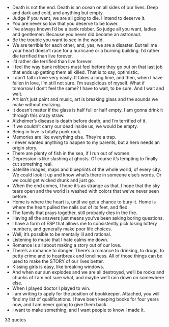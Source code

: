  - Death is not the end. Death is an ocean on all sides of our lives. Deep and dark and cold, and anything but empty.
 - Judge if you want, we are all going to die. I intend to deserve it.
 - You are never so low that you deserve to be lower.
 - I’ve always known I’d be a bank robber. So judge all you want, ladies and gentlemen. Because you never did become an astronaut.
 - Be the trouble you want to see in the world.
 - We are terrible for each other, and, yes, we are a disaster. But tell me your heart doesn’t race for a hurricane or a burning building. I’d rather die terrified than live forever.
 - I’d rather die terrified than live forever.
 - I feel the way bank robbers must feel before they go out on that last job that ends up getting them all killed. That is to say, optimistic.
 - I don’t fall in love very easily. It takes a long time, and then, when I have fallen in love, I’m still not sure. I’m suspicious of myself. What if tomorrow I don’t feel the same? I have to wait, to be sure. And I wait and wait.
 - Art isn’t just paint and music, art is breaking glass and the sounds we make without realizing.
 - It doesn’t matter if the glass is half full or half empty. I am gonna drink it through this crazy straw.
 - Alzheimer’s disease is death before death, and I’m terrified of it.
 - If we couldn’t carry our dead inside us, we would be empty.
 - Being in love is totally punk rock.
 - Memories are like everything else. They’re a trap.
 - I never wanted anything to happen to my parents, but a hero needs an origin story.
 - There are plenty of fish in the sea, if I run out of women.
 - Depression is like slashing at ghosts. Of course it’s tempting to finally cut something real.
 - Satellite images, maps and blueprints of the whole world, of every city. We could look it up and know what’s there in someone else’s words. Or we could get wicked drunk and just go.
 - When the end comes, I hope it’s as strange as that. I hope that the sky tears open and the world is washed with colors that we’ve never seen before.
 - Home is where the heart is, until we get a chance to bury it. Home is where the heart pulled the nails out of its feet, and fled.
 - The family that prays together, still probably dies in the fire.
 - Having all the answers just means you’ve been asking boring questions.
 - I have a form of ESP that allows me to consistently pick losing lottery numbers, and generally make poor life choices.
 - Well, it’s possible to be mentally ill and rational.
 - Listening to music that I hate calms me down.
 - Romance is all about making a story out of our love.
 - There’s a romance to danger. There’s a romance to drinking, to drugs, to petty crime and to heartbreak and loneliness. All of those things can be used to make the STORY of our lives better.
 - Kissing girls is easy, like breaking windows.
 - And when our sun explodes and we are all destroyed, we’ll be rocks and chunks of I am not sure what, and maybe we’ll rain down on somewhere else.
 - When I played doctor I played to win.
 - I am writing to apply for the position of bookkeeper. Attached, you will find my list of qualifications. I have been keeping books for four years now, and I am never going to give them back.
 - I want to make something, and I want people to know I made it.

33 quotes